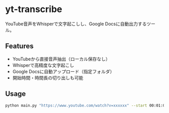 # yt-transcribe

YouTube音声をWhisperで文字起こしし、Google Docsに自動出力するツール。

## Features
- YouTubeから直接音声抽出（ローカル保存なし）
- Whisperで高精度な文字起こし
- Google Docsに自動アップロード（指定フォルダ）
- 開始時間・時間長の切り出しも可能

## Usage
```bash
python main.py "https://www.youtube.com/watch?v=xxxxxx" --start 00:01:00 --duration 00:00:30
